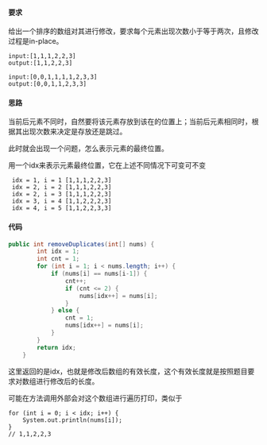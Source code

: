 #### 要求

给出一个排序的数组对其进行修改，要求每个元素出现次数小于等于两次，且修改过程是in-place。

```
input:[1,1,1,2,2,3]
output:[1,1,2,2,3]

input:[0,0,1,1,1,1,2,3,3]
output:[0,0,1,1,2,3,3]
```

#### 思路

当前后元素不同时，自然要将该元素存放到该在的位置上；当前后元素相同时，根据其出现次数来决定是存放还是跳过。

此时就会出现一个问题，怎么表示元素的最终位置。

用一个idx来表示元素最终位置，它在上述不同情况下可变可不变

```
 idx = 1, i = 1 [1,1,1,2,2,3]
 idx = 2, i = 2 [1,1,1,2,2,3]
 idx = 2, i = 3 [1,1,1,2,2,3]
 idx = 3, i = 4 [1,1,2,2,2,3]
 idx = 4, i = 5 [1,1,2,2,3,3]
```

#### 代码

```java
public int removeDuplicates(int[] nums) {
        int idx = 1;
        int cnt = 1;
        for (int i = 1; i < nums.length; i++) {
            if (nums[i] == nums[i-1]) {
                cnt++;
                if (cnt <= 2) {
                    nums[idx++] = nums[i];
                }
            } else {
                cnt = 1;
                nums[idx++] = nums[i];
            }
        }
        return idx;
    }
```

这里返回的是idx，也就是修改后数组的有效长度，这个有效长度就是按照题目要求对数组进行修改后的长度。

可能在方法调用外部会对这个数组进行遍历打印，类似于

```
for (int i = 0; i < idx; i++) {
	System.out.println(nums[i]);
}
// 1,1,2,2,3
```

